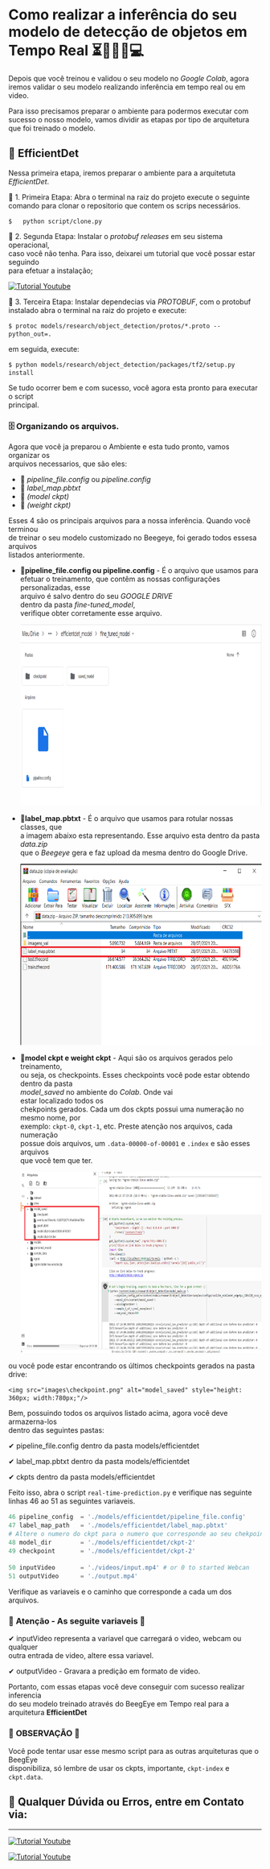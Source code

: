 # **Como realizar a inferência do seu modelo de detecção de objetos em Tempo Real** ⏳🤖👩‍💻💻

Depois que você treinou e validou o seu modelo no *Google Colab*, agora iremos validar o seu modelo realizando inferência em tempo real ou em video.

Para isso precisamos preparar o ambiente para podermos executar com sucesso o 
nosso modelo, vamos dividir as etapas por tipo de arquitetura que foi treinado
o modelo.  

## 🤖 **EfficientDet**  
Nessa primeira etapa, iremos preparar o ambiente para a arquitetuta *EfficientDet*.

🤖 1. Primeira Etapa: Abra o terminal na raiz do projeto execute o seguinte</br>
comando para clonar o repositorio que contem os scrips necessários.<br/>
```
$	python script/clone.py
```

🤖 2. Segunda Etapa: Instalar o *protobuf releases* em seu sistema operacional, </br>
caso você não tenha. Para isso, deixarei um tutorial que você possar estar seguindo </br>
para efetuar a instalação;<br/>

[![Tutorial Youtube](https://img.shields.io/badge/youtube-red.svg?logo=youtube&logoColor=white)](https://www.youtube.com/watch?v=ES_GI-lmhEU)

🤖 3. Terceira Etapa: Instalar dependecias via *PROTOBUF*, com o protobuf instalado
abra o terminal na raiz do projeto e execute:
```
$ protoc models/research/object_detection/protos/*.proto --python_out=.
```
em seguida, execute:
```
$ python models/research/object_detection/packages/tf2/setup.py install
```
Se tudo ocorrer bem e com sucesso, você agora esta pronto para executar o script</br>
principal.

### 🗄 **Organizando os arquivos.**

Agora que você ja preparou o Ambiente e esta tudo pronto, vamos organizar os </br>
arquivos necessarios, que são eles:
* 📁 *pipeline_file.config* ou *pipeline.config*
* 📁 *label_map.pbtxt*
* 📁 *(model ckpt)*
* 📁 *(weight ckpt)*

Esses 4 são os principais arquivos para a nossa inferência. Quando você terminou</br>
de treinar o seu modelo customizado no Beegeye, foi gerado todos essesa arquivos</br>
listados anteriormente. 

- 📁**pipeline_file.config ou pipeline.config** - É o arquivo que usamos para </br>
efetuar o treinamento, que contêm as nossas configurações personalizadas, esse </br>
arquivo é salvo dentro do seu *GOOGLE DRIVE* </br> dentro da pasta *fine-tuned_model*,</br>
verifique obter corretamente esse arquivo.

	<img src="images\drive-fine_tuned_model.png" alt="fine-tuned" style="height: 360px; width:780px;"/>

- 📁**label_map.pbtxt** - É o arquivo que usamos para rotular nossas classes, que</br>
a imagem abaixo esta representando. Esse arquivo esta dentro da pasta *data.zip* </br>
que o *Beegeye* gera e faz upload da mesma dentro do Google Drive.
  
	<img src="images\label-map.png" alt="label map" style="height: 360px; width:780px;"/>


- 📁**model ckpt e weight ckpt** - Aqui são os arquivos gerados pelo treinamento, </br>
ou seja, os checkpoints. Esses checkpoints você pode estar obtendo dentro da pasta </br>
*model_saved* no ambiente do *Colab*. Onde vai </br>estar localizado todos os</br>
chekpoints gerados. Cada um dos ckpts possui uma numeração no mesmo nome, por</br>
exemplo: `ckpt-0`, `ckpt-1`, etc. Preste atenção nos arquivos, cada numeração</br>
possue dois arquivos, um `.data-00000-of-00001` e `.index` e são esses arquivos</br>
que você tem que ter.

	<img src="images\model_saved.png" alt="model_saved" style="height: 360px; width:780px;"/>

ou você pode estar encontrando os últimos checkpoints gerados na pasta drive:

	<img src="images\checkpoint.png" alt="model_saved" style="height: 360px; width:780px;"/>

Bem, possuindo todos os arquivos listado acima, agora você deve armazerna-los </br>
dentro das seguintes pastas:

✔ pipeline_file.config dentro da pasta models/efficientdet

✔ label_map.pbtxt dentro da pasta models/efficientdet

✔ ckpts dentro da pasta models/efficientdet

Feito isso, abra o script `real-time-prediction.py` e verifique nas seguinte </br>
linhas 46 ao 51 as seguintes variaveis.

~~~~python
46 pipeline_config  = './models/efficientdet/pipeline_file.config'
47 label_map_path   = './models/efficientdet/label_map.pbtxt'
# Altere o numero do ckpt para o numero que corresponde ao seu chekpoint
48 model_dir 	    = './models/efficientdet/ckpt-2' 
49 checkpoint	    = './models/efficientdet/ckpt-2'

50 inputVideo  		= './videos/input.mp4' # or 0 to started Webcan
51 outputVideo 		= './output.mp4'
~~~~

Verifique as variaveis e o caminho que corresponde a cada um dos arquivos. 

### 🚨 **Atenção - As seguite variaveis** 🚨 

✔ inputVideo representa a variavel que carregará o video, webcam ou qualquer </br>
outra entrada de video, altere essa variavel.

✔ outputVideo - Gravara a predição em  formato de video.


Portanto, com essas etapas você deve conseguir com sucesso realizar  inferencia </br>
do seu modelo treinado através do BeegEye em Tempo real para a arquitetura **EfficientDet**


### 👀 **OBSERVAÇÃO** 👀

Você pode tentar usar esse mesmo script para as outras arquiteturas que o BeegEye </br>
disponibiliza, só lembre de usar os ckpts, importante, `ckpt-index` e `ckpt.data`.


## 📱 **Qualquer Dúvida ou Erros, entre em Contato via:**
---
[![Tutorial Youtube](https://img.shields.io/badge/WhatsApp-gree.svg?logo=WhatsApp&logoColor=white)](https://api.whatsapp.com/send?phone=5547991081602)  

[![Tutorial Youtube](https://img.shields.io/badge/Email-blue.svg?logo=microsoft-outlook&logoColor=white)](https://api.whatsapp.com/send?phone=5547991081602)
